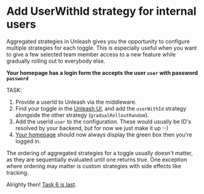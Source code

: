 # Add UserWithId strategy for internal users

Aggregated strategies in Unleash gives you the opportunity to configure multiple strategies for each toggle. This is especially useful when you want to give a few selected team member access to a new feature while gradually rolling out to everybody else.

**Your homepage has a login form the accepts the user `user` with password `password`**


TASK:
1. Provide a userId to Unleash via the middleware.
2. Find your toggle in the [Unleash UI](http://unleash.herokuapp.com), and add the `userWithId` strategy alongside the other strategy (`gradualRolloutRandom`).
3. Add the userId `user` to the configuration. These would usually be ID's resolved by your backend, but for now we just make it up :-)
3. [Your homepage](http:/localhost:8080) should now always display the green box then you're logged in.

The ordering of aggregated strategies for a toggle usually doesn't matter, as they are sequentially evaluated until one returns true. One exception where ordering may matter is custom strategies with side effects like tracking.

Alrighty then! [Task 6 is last](task-6.md).

